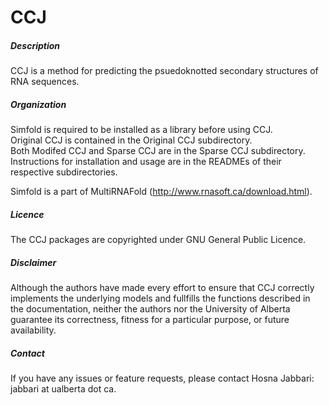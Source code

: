 # CCJ

##### Description
CCJ is a method for predicting the psuedoknotted secondary structures of RNA sequences.
     
##### Organization
Simfold is required to be installed as a library before using CCJ.    
Original CCJ is contained in the Original CCJ subdirectory.      
Both Modifed CCJ and Sparse CCJ are in the Sparse CCJ subdirectory.      
Instructions for installation and usage are in the READMEs of their respective subdirectories.    

Simfold is a part of MultiRNAFold (http://www.rnasoft.ca/download.html).     

##### Licence
The CCJ packages are copyrighted under GNU General Public Licence.

##### Disclaimer
Although the authors have made every effort to ensure that CCJ correctly implements the underlying models and fullfills the functions described in the documentation, neither the authors nor the University of Alberta guarantee its correctness, fitness for a particular purpose, or future availability.

##### Contact  
If you have any issues or feature requests, please contact Hosna Jabbari: jabbari at ualberta dot ca.

